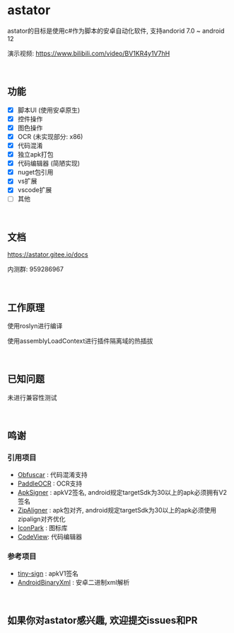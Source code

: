 # astator
astator的目标是使用c#作为脚本的安卓自动化软件, 支持andorid 7.0 ~ android 12

演示视频: https://www.bilibili.com/video/BV1KR4y1V7hH

<br/>

## 功能
- [x] 脚本UI (使用安卓原生) 
- [x] 控件操作
- [x] 图色操作
- [x] OCR (未实现部分: x86)
- [x] 代码混淆
- [x] 独立apk打包
- [x] 代码编辑器 (简陋实现)
- [x] nuget包引用
- [x] vs扩展
- [x] vscode扩展
- [ ] 其他

<br/>

## 文档

https://astator.gitee.io/docs

内测群: 959286967

<br/>

## 工作原理
使用roslyn进行编译

使用assemblyLoadContext进行插件隔离域的热插拔

<br/>

## 已知问题

未进行兼容性测试

<br/>

## 鸣谢
### 引用项目
- [Obfuscar](https://github.com/obfuscar/obfuscar)  :  代码混淆支持
- [PaddleOCR](https://github.com/PaddlePaddle/PaddleOCR) :  OCR支持
- [ApkSigner](https://android.googlesource.com/platform/build/+/dd910c5/tools/signapk/src/com/android/signapk) :  apkV2签名, android规定targetSdk为30以上的apk必须拥有V2签名
- [ZipAligner](https://github.com/TimScriptov/ZipAligner-for-Android) :  apk包对齐, android规定targetSdk为30以上的apk必须使用zipalign对齐优化
- [IconPark](https://iconpark.oceanengine.com/home) :  图标库
- [CodeView](https://github.com/AmrDeveloper/CodeView): 代码编辑器



### 参考项目
- [tiny-sign](https://code.google.com/archive/p/tiny-sign/downloads) :  apkV1签名
- [AndroidBinaryXml](https://github.com/senswrong/AndroidBinaryXml) :  安卓二进制xml解析

<br/>

## 如果你对astator感兴趣, 欢迎提交issues和PR
